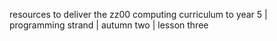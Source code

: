 resources to deliver the zz00 computing curriculum to year 5 | programming strand | autumn two | lesson three
